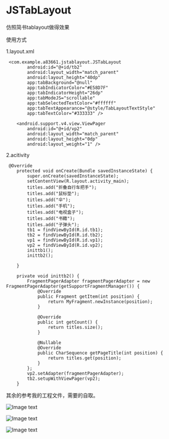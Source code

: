 # JSTabLayout
仿照简书tablayout做得效果

使用方式

1.layout.xml
```
 <com.example.a83661.jstablayout.JSTabLayout
        android:id="@+id/tb2"
        android:layout_width="match_parent"
        android:layout_height="40dp"
        app:tabBackground="@null"
        app:tabIndicatorColor="#E58D7F"
        app:tabIndicatorHeight="26dp"
        app:tabModeJS="scrollable"
        app:tabSelectedTextColor="#ffffff"
        app:tabTextAppearance="@style/TabLayoutTextStyle"
        app:tabTextColor="#333333" />

    <android.support.v4.view.ViewPager
        android:id="@+id/vp2"
        android:layout_width="match_parent"
        android:layout_height="0dp"
        android:layout_weight="1" />
```
2.acitivity

```
 @Override
    protected void onCreate(Bundle savedInstanceState) {
        super.onCreate(savedInstanceState);
        setContentView(R.layout.activity_main);
        titles.add("折叠自行车把手");
        titles.add("鼠标垫");
        titles.add("伞");
        titles.add("手机");
        titles.add("电视盒子");
        titles.add("书籍");
        titles.add("子弹头");
        tb1 = findViewById(R.id.tb1);
        tb2 = findViewById(R.id.tb2);
        vp1 = findViewById(R.id.vp1);
        vp2 = findViewById(R.id.vp2);
        inittb1();
        inittb2();

    }

    private void inittb2() {
        FragmentPagerAdapter fragmentPagerAdapter = new FragmentPagerAdapter(getSupportFragmentManager()) {
            @Override
            public Fragment getItem(int position) {
                return MyFragment.newInstance(position);
            }

            @Override
            public int getCount() {
                return titles.size();
            }

            @Nullable
            @Override
            public CharSequence getPageTitle(int position) {
                return titles.get(position);
            }
        };
        vp2.setAdapter(fragmentPagerAdapter);
        tb2.setupWithViewPager(vp2);
    }
```

其余的参考我的工程文件，需要的自取。
    
![Image text](https://github.com/honglei92/JSTabLayout/blob/master/screenshoot/JSTabLayout.gif)
    
![Image text](https://github.com/honglei92/JSTabLayout/blob/master/screenshoot/jianshu.gif)
    
![Image text](https://raw.githubusercontent.com/honglei92/JSTabLayout/master/screenshoot/jstblayout.png)
    
   
    
